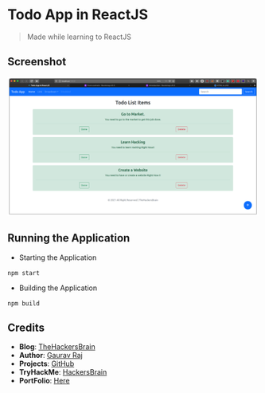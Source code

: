 # Todo App in ReactJS
> Made while learning to ReactJS

## Screenshot
![image](https://raw.githubusercontent.com/thehackersbrain/todoapp/main/public/site.png?token=AIY2SQJETBRTVDORQO6GP4LAPFUVE)

## Running the Application

- Starting the Application
```
npm start
```

- Building the Application
```
npm build
```

## Credits
- **Blog**: [TheHackersBrain](https://thehackersbrain.pythonanywhere.com/)
- **Author**: [Gaurav Raj](https://github.com/thehackersbrain)
- **Projects**: [GitHub](https://github.com/thehackersbrain?tab=repositories)
- **TryHackMe**: [HackersBrain](https://tryhackme.com/p/hackersbrain)
- **PortFolio**: [Here](https://thehackersbrain.github.io/)
